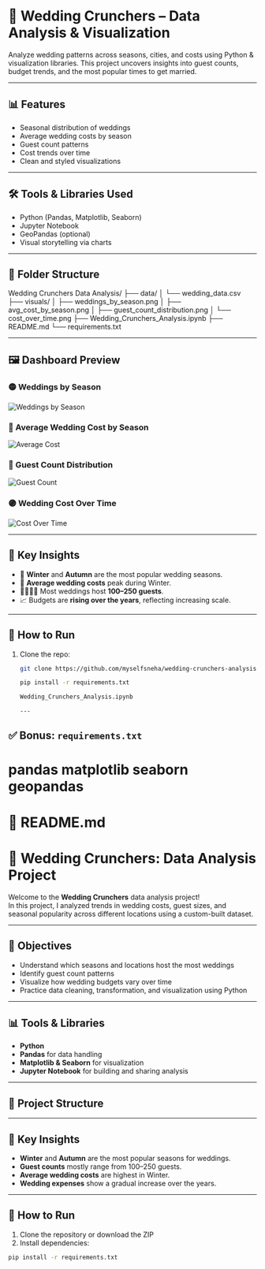 # 💍 Wedding Crunchers – Data Analysis & Visualization

Analyze wedding patterns across seasons, cities, and costs using Python & visualization libraries. This project uncovers insights into guest counts, budget trends, and the most popular times to get married.

---

## 📊 Features

- Seasonal distribution of weddings
- Average wedding costs by season
- Guest count patterns
- Cost trends over time
- Clean and styled visualizations

---

## 🛠 Tools & Libraries Used

- Python (Pandas, Matplotlib, Seaborn)
- Jupyter Notebook
- GeoPandas (optional)
- Visual storytelling via charts

---

## 📁 Folder Structure

Wedding Crunchers Data Analysis/
├── data/
│ └── wedding_data.csv
├── visuals/
│ ├── weddings_by_season.png
│ ├── avg_cost_by_season.png
│ ├── guest_count_distribution.png
│ └── cost_over_time.png
├── Wedding_Crunchers_Analysis.ipynb
├── README.md
└── requirements.txt


---

## 🖼️ Dashboard Preview

### 🟡 Weddings by Season
![Weddings by Season](visuals/weddings_by_season.png)

### 🔴 Average Wedding Cost by Season
![Average Cost](visuals/avg_cost_by_season.png)

### 🔵 Guest Count Distribution
![Guest Count](visuals/guest_count_distribution.png)

### 🟣 Wedding Cost Over Time
![Cost Over Time](visuals/cost_over_time.png)

---

## 📌 Key Insights

- 💠 **Winter** and **Autumn** are the most popular wedding seasons.
- 💸 **Average wedding costs** peak during Winter.
- 👨‍👩‍👧‍👦 Most weddings host **100–250 guests**.
- 📈 Budgets are **rising over the years**, reflecting increasing scale.

---

## 🧠 How to Run

1. Clone the repo:
   ```bash
   git clone https://github.com/myselfsneha/wedding-crunchers-analysis

   pip install -r requirements.txt

   Wedding_Crunchers_Analysis.ipynb

   ---

## ✅ Bonus: `requirements.txt`

pandas
matplotlib
seaborn
geopandas
=======
# 📄 README.md

# 💍 Wedding Crunchers: Data Analysis Project

Welcome to the **Wedding Crunchers** data analysis project!  
In this project, I analyzed trends in wedding costs, guest sizes, and seasonal popularity across different locations using a custom-built dataset.

---

## 🧠 Objectives

- Understand which seasons and locations host the most weddings
- Identify guest count patterns
- Visualize how wedding budgets vary over time
- Practice data cleaning, transformation, and visualization using Python

---

## 📊 Tools & Libraries

- **Python**
- **Pandas** for data handling
- **Matplotlib & Seaborn** for visualization
- **Jupyter Notebook** for building and sharing analysis

---

## 📁 Project Structure

---

## 📌 Key Insights

- **Winter** and **Autumn** are the most popular seasons for weddings.
- **Guest counts** mostly range from 100–250 guests.
- **Average wedding costs** are highest in Winter.
- **Wedding expenses** show a gradual increase over the years.

---

## 🚀 How to Run

1. Clone the repository or download the ZIP
2. Install dependencies:

```bash
pip install -r requirements.txt